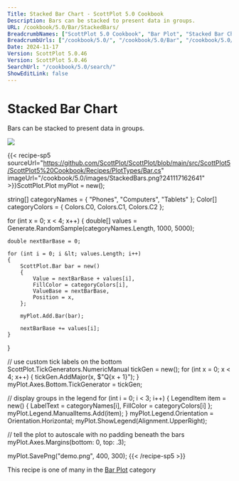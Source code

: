 ```yaml
---
Title: Stacked Bar Chart - ScottPlot 5.0 Cookbook
Description: Bars can be stacked to present data in groups.
URL: /cookbook/5.0/Bar/StackedBars/
BreadcrumbNames: ["ScottPlot 5.0 Cookbook", "Bar Plot", "Stacked Bar Chart"]
BreadcrumbUrls: ["/cookbook/5.0/", "/cookbook/5.0/Bar", "/cookbook/5.0/Bar/StackedBars"]
Date: 2024-11-17
Version: ScottPlot 5.0.46
Version: ScottPlot 5.0.46
SearchUrl: "/cookbook/5.0/search/"
ShowEditLink: false
---
```



<div class='d-flex align-items-center mt-5'>
<h1 class='me-2 text-dark my-0 border-0'>Stacked Bar Chart</h1>
</div>

Bars can be stacked to present data in groups.

[![](/cookbook/5.0/images/StackedBars.png?241117162641)](/cookbook/5.0/images/StackedBars.png?241117162641)

{{< recipe-sp5 sourceUrl="https://github.com/ScottPlot/ScottPlot/blob/main/src/ScottPlot5/ScottPlot5%20Cookbook/Recipes/PlotTypes/Bar.cs" imageUrl="/cookbook/5.0/images/StackedBars.png?241117162641" >}}ScottPlot.Plot myPlot = new();

string[] categoryNames = { "Phones", "Computers", "Tablets" };
Color[] categoryColors = { Colors.C0, Colors.C1, Colors.C2 };

for (int x = 0; x &lt; 4; x++)
{
    double[] values = Generate.RandomSample(categoryNames.Length, 1000, 5000);

    double nextBarBase = 0;

    for (int i = 0; i &lt; values.Length; i++)
    {
        ScottPlot.Bar bar = new()
        {
            Value = nextBarBase + values[i],
            FillColor = categoryColors[i],
            ValueBase = nextBarBase,
            Position = x,
        };

        myPlot.Add.Bar(bar);

        nextBarBase += values[i];
    }
}

// use custom tick labels on the bottom
ScottPlot.TickGenerators.NumericManual tickGen = new();
for (int x = 0; x &lt; 4; x++)
{
    tickGen.AddMajor(x, $"Q{x + 1}");
}
myPlot.Axes.Bottom.TickGenerator = tickGen;

// display groups in the legend
for (int i = 0; i &lt; 3; i++)
{
    LegendItem item = new()
    {
        LabelText = categoryNames[i],
        FillColor = categoryColors[i]
    };
    myPlot.Legend.ManualItems.Add(item);
}
myPlot.Legend.Orientation = Orientation.Horizontal;
myPlot.ShowLegend(Alignment.UpperRight);

// tell the plot to autoscale with no padding beneath the bars
myPlot.Axes.Margins(bottom: 0, top: .3);

myPlot.SavePng("demo.png", 400, 300);
{{< /recipe-sp5 >}}

<div class='my-5 text-center'>This recipe is one of many in the <a href='/cookbook/5.0/Bar'>Bar Plot</a> category</div>


